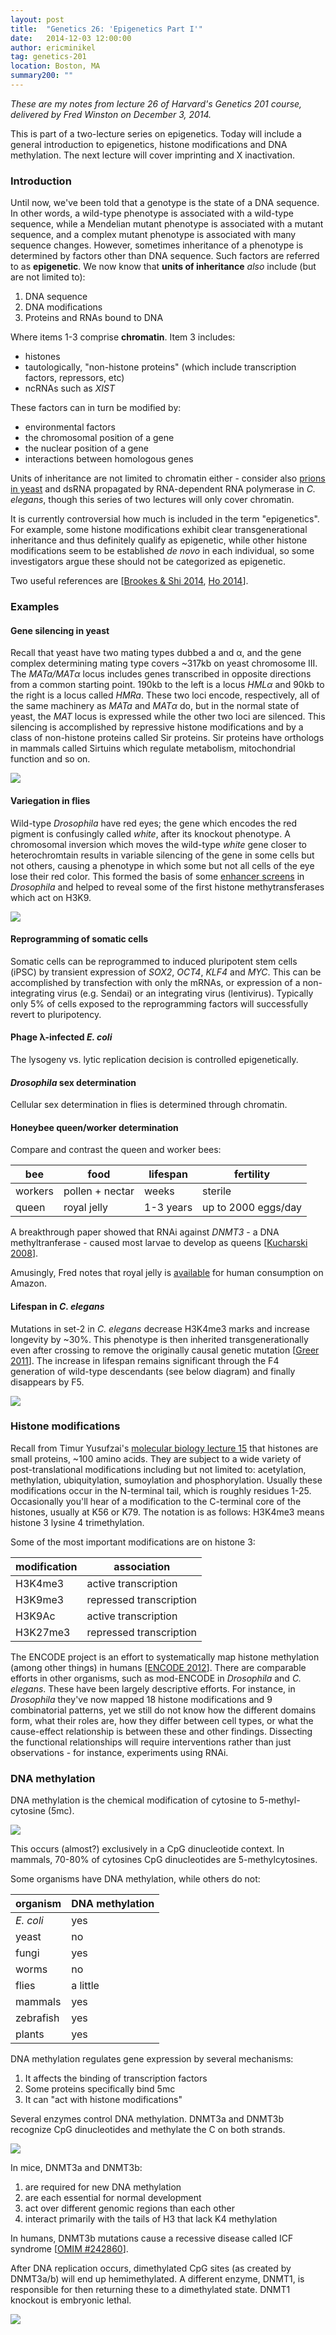 ```yaml
---
layout: post
title:  "Genetics 26: 'Epigenetics Part I'"
date:   2014-12-03 12:00:00
author: ericminikel
tag: genetics-201
location: Boston, MA
summary200: ""
---
```


*These are my notes from lecture 26 of Harvard's Genetics 201 course, delivered by Fred Winston on December 3, 2014.*

This is part of a two-lecture series on epigenetics. Today will include a general introduction to epigenetics, histone modifications and DNA methylation. The next lecture will cover imprinting and X inactivation.

### Introduction

Until now, we've been told that a genotype is the state of a DNA sequence. In other words, a wild-type phenotype is associated with a wild-type sequence, while a Mendelian mutant phenotype is associated with a mutant sequence, and a complex mutant phenotype is associated with many sequence changes. However, sometimes inheritance of a phenotype is determined by factors other than DNA sequence. Such factors are referred to as **epigenetic**. We now know that **units of inheritance** *also* include (but are not limited to):

1. DNA sequence
2. DNA modifications
3. Proteins and RNAs bound to DNA

Where items 1-3 comprise **chromatin**. Item 3 includes:

+ histones
+ tautologically, "non-histone proteins" (which include transcription factors, repressors, etc)
+ ncRNAs such as *XIST*

These factors can in turn be modified by:

+ environmental factors
+ the chromosomal position of a gene
+ the nuclear position of a gene
+ interactions between homologous genes

Units of inheritance are not limited to chromatin either - consider also [prions in yeast](/2014/09/30/the-conformation-holds-the-information/) and dsRNA propagated by RNA-dependent RNA polymerase in *C. elegans*, though this series of two lectures will only cover chromatin.

It is currently controversial how much is included in the term "epigenetics". For example, some histone modifications exhibit clear transgenerational inheritance and thus definitely qualify as epigenetic, while other histone modifications seem to be established *de novo* in each individual, so some investigators argue these should not be categorized as epigenetic.

Two useful references are [[Brookes & Shi 2014], [Ho 2014]].

### Examples

#### Gene silencing in yeast

Recall that yeast have two mating types dubbed a and &alpha;, and the gene complex determining mating type covers ~317kb on yeast chromosome III. The *MATa/MAT&alpha;* locus includes genes transcribed in opposite directions from a common starting point. 190kb to the left is a locus *HML&alpha;* and 90kb to the right is a locus called *HMRa*. These two loci encode, respectively, all of the same machinery as *MATa* and *MAT&alpha;* do, but in the normal state of yeast, the *MAT* locus is expressed while the other two loci are silenced. This silencing is accomplished by repressive histone modifications and by a class of non-histone proteins called Sir proteins. Sir proteins have orthologs in mammals called Sirtuins which regulate metabolism, mitochondrial function and so on.

![](/media/2014/12/epigenetics-sex-in-yeast.png)

#### Variegation in flies

Wild-type *Drosophila* have red eyes; the gene which encodes the red pigment is confusingly called *white*, after its knockout phenotype. A chromosomal inversion which moves the wild-type *white* gene closer to heterochromtain results in variable silencing of the gene in some cells but not others, causing a phenotype in which some but not all cells of the eye lose their red color. This formed the basis of some [enhancer screens](/2014/10/31/genetics-18/) in *Drosophila* and helped to reveal some of the first histone methytransferases which act on H3K9.

![](/media/2014/12/epigenetics-in-fly-eyes.png)

#### Reprogramming of somatic cells

Somatic cells can be reprogrammed to induced pluripotent stem cells (iPSC) by transient expression of *SOX2*, *OCT4*, *KLF4* and *MYC*. This can be accomplished by transfection with only the mRNAs, or expression of a non-integrating virus (e.g. Sendai) or an integrating virus (lentivirus). Typically only 5% of cells exposed to the reprogramming factors will successfully revert to pluripotency. 

#### Phage &lambda;-infected *E. coli*

The lysogeny vs. lytic replication decision is controlled epigenetically.

#### *Drosophila* sex determination

Cellular sex determination in flies is determined through chromatin.

#### Honeybee queen/worker determination

Compare and contrast the queen and worker bees:

| bee | food | lifespan | fertility |
| ---- | ---- | ---- | ---- |
| workers | pollen + nectar | weeks | sterile |
| queen | royal jelly | 1-3 years | up to 2000 eggs/day |

A breakthrough paper showed that RNAi against *DNMT3* - a DNA methyltranferase - caused most larvae to develop as queens [[Kucharski 2008]].

Amusingly, Fred notes that royal jelly is [available](http://www.amazon.com/Freeze-Dried-Fresh-Royal-Jelly/dp/B00028NBJW/) for human consumption on Amazon.

#### Lifespan in *C. elegans*

Mutations in set-2 in *C. elegans* decrease H3K4me3 marks and increase longevity by ~30%. This phenotype is then inherited transgenerationally even after crossing to remove the originally causal genetic mutation [[Greer 2011]]. The increase in lifespan remains significant through the F4 generation of wild-type descendants (see below diagram) and finally disappears by F5.

![](/media/2014/12/epigenetics-longevity-worms.png)

### Histone modifications

Recall from Timur Yusufzai's [molecular biology lecture 15](/2014/10/15/molecular-biology-15/) that histones are small proteins, ~100 amino acids. They are subject to a wide variety of post-translational modifications including but not limited to: acetylation, methylation, ubiquitylation, sumoylation and phosphorylation. Usually these modifications occur in the N-terminal tail, which is roughly residues 1-25. Occasionally you'll hear of a modification to the C-terminal core of the histones, usually at K56 or K79. The notation is as follows: H3K4me3 means histone 3 lysine 4 trimethylation. 

Some of the most important modifications are on histone 3:

| modification | association |
| ---- | ---- |
| H3K4me3 | active transcription |
| H3K9me3 | repressed transcription |
| H3K9Ac | active transcription |
| H3K27me3 | repressed transcription |

The ENCODE project is an effort to systematically map histone methylation (among other things) in humans [[ENCODE 2012]]. There are comparable efforts in other organisms, such as mod-ENCODE in *Drosophila* and *C. elegans*. These have been largely descriptive efforts. For instance, in *Drosophila* they've now mapped 18 histone modifications and 9 combinatorial patterns, yet we still do not know how the different domains form, what their roles are, how they differ between cell types, or what the cause-effect relationship is between these and other findings. Dissecting the functional relationships will require interventions rather than just observations - for instance, experiments using RNAi.

### DNA methylation

DNA methylation is the chemical modification of cytosine to 5-methyl-cytosine (5mc).

![](/media/2014/12/cytosine-5mc.png)

This occurs (almost?) exclusively in a CpG dinucleotide context. In mammals, 70-80% of cytosines CpG dinucleotides are 5-methylcytosines.

Some organisms have DNA methylation, while others do not:

| organism | DNA methylation |
| ---- | ---- |
| *E. coli* | yes |
| yeast | no |
| fungi | yes |
| worms | no |
| flies | a little |
| mammals | yes |
| zebrafish | yes |
| plants | yes |

DNA methylation regulates gene expression by several mechanisms:

1. It affects the binding of transcription factors
2. Some proteins specifically bind 5mc
3. It can "act with histone modifications"

Several enzymes control DNA methylation. DNMT3a and DNMT3b recognize CpG dinucleotides and methylate the C on both strands.

![](/media/2014/12/dnmt3ab.png)

In mice, DNMT3a and DNMT3b:

1. are required for new DNA methylation
2. are each essential for normal development
3. act over different genomic regions than each other
4. interact primarily with the tails of H3 that lack K4 methylation

In humans, DNMT3b mutations cause a recessive disease called ICF syndrome [[OMIM #242860](http://www.omim.org/entry/242860)].

After DNA replication occurs, dimethylated CpG sites (as created by DNMT3a/b) will end up hemimethylated. A different enzyme, DNMT1, is responsible for then returning these to a dimethylated state. DNMT1 knockout is embryonic lethal.

![](/media/2014/12/dnmt1.png)


[Brookes & Shi 2014]: http://www.ncbi.nlm.nih.gov/pubmed/25195505 "Brookes E, Shi Y. Diverse epigenetic mechanisms of human disease. Annu Rev Genet. 2014 Nov 23;48:237-68. doi: 10.1146/annurev-genet-120213-092518. Epub 2014 Sep 5. PubMed PMID: 25195505."

[Kucharski 2008]: http://www.ncbi.nlm.nih.gov/pubmed/18339900 "Kucharski R, Maleszka J, Foret S, Maleszka R. Nutritional control of reproductive status in honeybees via DNA methylation. Science. 2008 Mar 28;319(5871):1827-30. doi: 10.1126/science.1153069. Epub 2008 Mar 13. PubMed PMID: 18339900."

[Greer 2011]: http://www.ncbi.nlm.nih.gov/pubmed/22012258 "Greer EL, Maures TJ, Ucar D, Hauswirth AG, Mancini E, Lim JP, Benayoun BA, Shi Y, Brunet A. Transgenerational epigenetic inheritance of longevity in Caenorhabditis elegans. Nature. 2011 Oct 19;479(7373):365-71. doi: 10.1038/nature10572. PubMed PMID: 22012258; PubMed Central PMCID: PMC3368121."

[Ho 2014]: http://www.ncbi.nlm.nih.gov/pubmed/25164756 "Ho JW, Jung YL, Liu T, Alver BH, Lee S, Ikegami K, Sohn KA, Minoda A, Tolstorukov MY, Appert A, Parker SC, Gu T, Kundaje A, Riddle NC, Bishop E, Egelhofer TA, Hu SS, Alekseyenko AA, Rechtsteiner A, Asker D, Belsky JA, Bowman SK, Chen QB, Chen RA, Day DS, Dong Y, Dose AC, Duan X, Epstein CB, Ercan S, Feingold EA, Ferrari F, Garrigues JM, Gehlenborg N, Good PJ, Haseley P, He D, Herrmann M, Hoffman MM, Jeffers TE, Kharchenko PV, Kolasinska-Zwierz P, Kotwaliwale CV, Kumar N, Langley SA, Larschan EN, Latorre I, Libbrecht MW, Lin X, Park R, Pazin MJ, Pham HN, Plachetka A, Qin B, Schwartz YB, Shoresh N, Stempor P, Vielle A, Wang C, Whittle CM, Xue H, Kingston RE, Kim JH, Bernstein BE, Dernburg  AF, Pirrotta V, Kuroda MI, Noble WS, Tullius TD, Kellis M, MacAlpine DM, Strome S, Elgin SC, Liu XS, Lieb JD, Ahringer J, Karpen GH, Park PJ. Comparative analysis of metazoan chromatin organization. Nature. 2014 Aug 28;512(7515):449-52. doi: 10.1038/nature13415. PubMed PMID: 25164756; PubMed Central PMCID: PMC4227084."

[ENCODE 2012]: http://www.ncbi.nlm.nih.gov/pubmed/22955616 "ENCODE Project Consortium. An integrated encyclopedia of DNA elements in the human genome. Nature. 2012 Sep 6;489(7414):57-74. doi: 10.1038/nature11247. PubMed PMID: 22955616; PubMed Central PMCID: PMC3439153."

